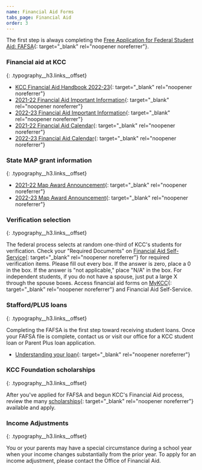 ```yaml
---
name: Financial Aid Forms
tabs_page: Financial Aid
order: 3
---
```

The first step is always completing the [Free Application for Federal Student Aid: FAFSA](http://www.fafsa.gov/){: target="_blank" rel="noopener noreferrer"}.

### Financial aid at KCC
{: .typography__h3.links__offset}

* [KCC Financial Aid Handbook 2022-23](../uploads/pdf/1-up-Financial-Aid-Handbook-2022-23.pdf){: target="_blank" rel="noopener noreferrer"}
* [2021-22 Financial Aid Important Information](../uploads/pdf/21-22%20Financial%20Aid%20Important%20Information.pdf){: target="_blank" rel="noopener noreferrer"}
* [2022-23 Financial Aid Important Information](../uploads/pdf/22-23-Financial-Aid-Important-Information.pdf){: target="_blank" rel="noopener noreferrer"}
* [2021-22 Financial Aid Calendar](../uploads/pdf/21-22%20Financial%20Aid%20Calendar.pdf){: target="_blank" rel="noopener noreferrer"}
* [2022-23 Financial Aid Calendar](../uploads/pdf/22-23-FA-Calendar.pdf){: target="_blank" rel="noopener noreferrer"}

### State MAP grant information
{: .typography__h3.links__offset}

* [2021-22 Map Award Announcement​](../uploads/pdf/21-22%20MAP%20Award%20Announcement.pdf){: target="_blank" rel="noopener noreferrer"}
* [2022-23 Map Award Announcement​](../uploads/pdf/22-23-MAP-Award-Announcement.pdf){: target="_blank" rel="noopener noreferrer"}

### Verification selection
{: .typography__h3.links__offset}

The federal process selects at random one-third of KCC's students for verification. Check your "Required Documents" on [Financial Aid Self-Service](https://selfservice.kcc.edu/Student/FinancialAid/Home){: target="_blank" rel="noopener noreferrer"} for required verification items. Please fill out every box. If the answer is zero, place a 0 in the box. If the answer is "not applicable," place "N/A" in the box. For independent students, if you do not have a spouse, just put a large X through the spouse boxes. Access financial aid forms on [MyKCC](https://my.kcc.edu/services/financialaid/Pages/default.aspx){: target="_blank" rel="noopener noreferrer"} and Financial Aid Self-Service.

### Stafford/PLUS loans
{: .typography__h3.links__offset}

Completing the FAFSA is the first step toward receiving student loans. Once your FAFSA file is complete, contact us or visit our office for a KCC student loan or Parent Plus loan application.

* [Understanding your loan](../uploads/understanding-federal-direct-staff-Loan.pdf){: target="_blank" rel="noopener noreferrer"}

### KCC Foundation scholarships
{: .typography__h3.links__offset}

After you've applied for FAFSA and begun KCC's Financial Aid process, review the many [scholarships](http://foundation.kcc.edu/scholarships/){: target="_blank" rel="noopener noreferrer"} available and apply.

### Income Adjustments
{: .typography__h3.links__offset}

You or your parents may have a special circumstance during a school year when your income changes substantially from the prior year. To apply for an income adjustment, please contact the Office of Financial Aid.​​​​